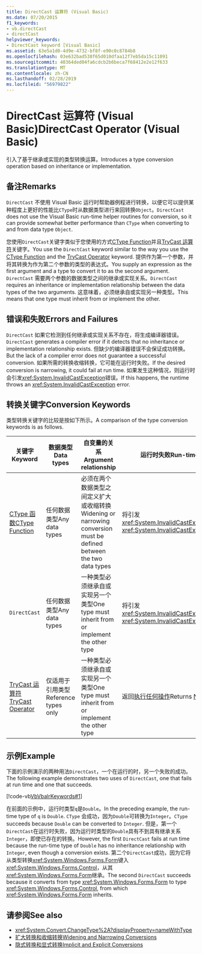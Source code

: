 ```yaml
---
title: DirectCast 运算符 (Visual Basic)
ms.date: 07/20/2015
f1_keywords:
- vb.directCast
- directCast
helpviewer_keywords:
- DirectCast keyword [Visual Basic]
ms.assetid: 63e5a1d0-4d9e-4732-bf8f-e90c0c8784b8
ms.openlocfilehash: 03e632bad538f65d010dfaa12f7eb5da15c11091
ms.sourcegitcommit: 40364ded04fa6cdcb2b6beca7f68412e2e12f633
ms.translationtype: MT
ms.contentlocale: zh-CN
ms.lasthandoff: 02/28/2019
ms.locfileid: "56979822"
---
```

# <a name="directcast-operator-visual-basic"></a><span data-ttu-id="c1504-102">DirectCast 运算符 (Visual Basic)</span><span class="sxs-lookup"><span data-stu-id="c1504-102">DirectCast Operator (Visual Basic)</span></span>
<span data-ttu-id="c1504-103">引入了基于继承或实现的类型转换运算。</span><span class="sxs-lookup"><span data-stu-id="c1504-103">Introduces a type conversion operation based on inheritance or implementation.</span></span>  
  
## <a name="remarks"></a><span data-ttu-id="c1504-104">备注</span><span class="sxs-lookup"><span data-stu-id="c1504-104">Remarks</span></span>  
 <span data-ttu-id="c1504-105">`DirectCast` 不使用 Visual Basic 运行时帮助器例程进行转换，以便它可以提供某种程度上更好的性能比`CType`时从数据类型进行来回转换`Object`。</span><span class="sxs-lookup"><span data-stu-id="c1504-105">`DirectCast` does not use the Visual Basic run-time helper routines for conversion, so it can provide somewhat better performance than `CType` when converting to and from data type `Object`.</span></span>  
  
 <span data-ttu-id="c1504-106">您使用`DirectCast`关键字类似于您使用的方式[CType Function](../../../visual-basic/language-reference/functions/ctype-function.md)并且[TryCast 运算符](../../../visual-basic/language-reference/operators/trycast-operator.md)关键字。</span><span class="sxs-lookup"><span data-stu-id="c1504-106">You use the `DirectCast` keyword similar to the way you use the [CType Function](../../../visual-basic/language-reference/functions/ctype-function.md) and the [TryCast Operator](../../../visual-basic/language-reference/operators/trycast-operator.md) keyword.</span></span> <span data-ttu-id="c1504-107">提供作为第一个参数，并将其转换为作为第二个参数的类型的表达式。</span><span class="sxs-lookup"><span data-stu-id="c1504-107">You supply an expression as the first argument and a type to convert it to as the second argument.</span></span> <span data-ttu-id="c1504-108">`DirectCast` 需要两个参数的数据类型之间的继承或实现关系。</span><span class="sxs-lookup"><span data-stu-id="c1504-108">`DirectCast` requires an inheritance or implementation relationship between the data types of the two arguments.</span></span> <span data-ttu-id="c1504-109">这意味着，必须继承自或实现另一种类型。</span><span class="sxs-lookup"><span data-stu-id="c1504-109">This means that one type must inherit from or implement the other.</span></span>  
  
## <a name="errors-and-failures"></a><span data-ttu-id="c1504-110">错误和失败</span><span class="sxs-lookup"><span data-stu-id="c1504-110">Errors and Failures</span></span>  
 <span data-ttu-id="c1504-111">`DirectCast` 如果它检测到任何继承或实现关系不存在，将生成编译器错误。</span><span class="sxs-lookup"><span data-stu-id="c1504-111">`DirectCast` generates a compiler error if it detects that no inheritance or implementation relationship exists.</span></span> <span data-ttu-id="c1504-112">但缺少的编译器错误不会保证成功转换。</span><span class="sxs-lookup"><span data-stu-id="c1504-112">But the lack of a compiler error does not guarantee a successful conversion.</span></span> <span data-ttu-id="c1504-113">如果所需的转换收缩转换，它可能在运行时失败。</span><span class="sxs-lookup"><span data-stu-id="c1504-113">If the desired conversion is narrowing, it could fail at run time.</span></span> <span data-ttu-id="c1504-114">如果发生这种情况，则运行时会引发<xref:System.InvalidCastException>错误。</span><span class="sxs-lookup"><span data-stu-id="c1504-114">If this happens, the runtime throws an <xref:System.InvalidCastException> error.</span></span>  
  
## <a name="conversion-keywords"></a><span data-ttu-id="c1504-115">转换关键字</span><span class="sxs-lookup"><span data-stu-id="c1504-115">Conversion Keywords</span></span>  
 <span data-ttu-id="c1504-116">类型转换关键字的比较是按如下所示。</span><span class="sxs-lookup"><span data-stu-id="c1504-116">A comparison of the type conversion keywords is as follows.</span></span>  
  
|<span data-ttu-id="c1504-117">关键字</span><span class="sxs-lookup"><span data-stu-id="c1504-117">Keyword</span></span>|<span data-ttu-id="c1504-118">数据类型</span><span class="sxs-lookup"><span data-stu-id="c1504-118">Data types</span></span>|<span data-ttu-id="c1504-119">自变量的关系</span><span class="sxs-lookup"><span data-stu-id="c1504-119">Argument relationship</span></span>|<span data-ttu-id="c1504-120">运行时失败</span><span class="sxs-lookup"><span data-stu-id="c1504-120">Run-time failure</span></span>|  
|---|---|---|---|  
|[<span data-ttu-id="c1504-121">CType 函数</span><span class="sxs-lookup"><span data-stu-id="c1504-121">CType Function</span></span>](../../../visual-basic/language-reference/functions/ctype-function.md)|<span data-ttu-id="c1504-122">任何数据类型</span><span class="sxs-lookup"><span data-stu-id="c1504-122">Any data types</span></span>|<span data-ttu-id="c1504-123">必须在两个数据类型之间定义扩大或收缩转换</span><span class="sxs-lookup"><span data-stu-id="c1504-123">Widening or narrowing conversion must be defined between the two data types</span></span>|<span data-ttu-id="c1504-124">将引发 <xref:System.InvalidCastException></span><span class="sxs-lookup"><span data-stu-id="c1504-124">Throws <xref:System.InvalidCastException></span></span>|  
|`DirectCast`|<span data-ttu-id="c1504-125">任何数据类型</span><span class="sxs-lookup"><span data-stu-id="c1504-125">Any data types</span></span>|<span data-ttu-id="c1504-126">一种类型必须继承自或实现另一个类型</span><span class="sxs-lookup"><span data-stu-id="c1504-126">One type must inherit from or implement the other type</span></span>|<span data-ttu-id="c1504-127">将引发 <xref:System.InvalidCastException></span><span class="sxs-lookup"><span data-stu-id="c1504-127">Throws <xref:System.InvalidCastException></span></span>|  
|[<span data-ttu-id="c1504-128">TryCast 运算符</span><span class="sxs-lookup"><span data-stu-id="c1504-128">TryCast Operator</span></span>](../../../visual-basic/language-reference/operators/trycast-operator.md)|<span data-ttu-id="c1504-129">仅适用于引用类型</span><span class="sxs-lookup"><span data-stu-id="c1504-129">Reference types only</span></span>|<span data-ttu-id="c1504-130">一种类型必须继承自或实现另一个类型</span><span class="sxs-lookup"><span data-stu-id="c1504-130">One type must inherit from or implement the other type</span></span>|<span data-ttu-id="c1504-131">返回[执行任何操作](../../../visual-basic/language-reference/nothing.md)</span><span class="sxs-lookup"><span data-stu-id="c1504-131">Returns [Nothing](../../../visual-basic/language-reference/nothing.md)</span></span>|  
  
## <a name="example"></a><span data-ttu-id="c1504-132">示例</span><span class="sxs-lookup"><span data-stu-id="c1504-132">Example</span></span>  
 <span data-ttu-id="c1504-133">下面的示例演示的两种用法`DirectCast`，一个在运行的时，另一个失败的成功。</span><span class="sxs-lookup"><span data-stu-id="c1504-133">The following example demonstrates two uses of `DirectCast`, one that fails at run time and one that succeeds.</span></span>  
  
 [!code-vb[VbVbalrKeywords#1](~/samples/snippets/visualbasic/VS_Snippets_VBCSharp/VbVbalrKeywords/VB/Class1.vb#1)]  
  
 <span data-ttu-id="c1504-134">在前面的示例中，运行时类型`q`是`Double`。</span><span class="sxs-lookup"><span data-stu-id="c1504-134">In the preceding example, the run-time type of `q` is `Double`.</span></span> <span data-ttu-id="c1504-135">`CType` 会成功，因为`Double`可转换为`Integer`。</span><span class="sxs-lookup"><span data-stu-id="c1504-135">`CType` succeeds because `Double` can be converted to `Integer`.</span></span> <span data-ttu-id="c1504-136">但是，第一个`DirectCast`在运行时失败，因为运行时类型的`Double`具有不到具有继承关系`Integer`，即使已存在的转换。</span><span class="sxs-lookup"><span data-stu-id="c1504-136">However, the first `DirectCast` fails at run time because the run-time type of `Double` has no inheritance relationship with `Integer`, even though a conversion exists.</span></span> <span data-ttu-id="c1504-137">第二个`DirectCast`成功，因为它将从类型转换<xref:System.Windows.Forms.Form>键入<xref:System.Windows.Forms.Control>，从其<xref:System.Windows.Forms.Form>继承。</span><span class="sxs-lookup"><span data-stu-id="c1504-137">The second `DirectCast` succeeds because it converts from type <xref:System.Windows.Forms.Form> to type <xref:System.Windows.Forms.Control>, from which <xref:System.Windows.Forms.Form> inherits.</span></span>  
  
## <a name="see-also"></a><span data-ttu-id="c1504-138">请参阅</span><span class="sxs-lookup"><span data-stu-id="c1504-138">See also</span></span>
- <xref:System.Convert.ChangeType%2A?displayProperty=nameWithType>
- [<span data-ttu-id="c1504-139">扩大转换和收缩转换</span><span class="sxs-lookup"><span data-stu-id="c1504-139">Widening and Narrowing Conversions</span></span>](../../../visual-basic/programming-guide/language-features/data-types/widening-and-narrowing-conversions.md)
- [<span data-ttu-id="c1504-140">隐式转换和显式转换</span><span class="sxs-lookup"><span data-stu-id="c1504-140">Implicit and Explicit Conversions</span></span>](../../../visual-basic/programming-guide/language-features/data-types/implicit-and-explicit-conversions.md)

